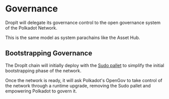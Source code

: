 # Governance

DropIt will delegate its governance control to the open governance system of the Polkadot Network.

This is the same model as system parachains like the Asset Hub.

## Bootstrapping Governance

The DropIt chain will initially deploy with the [Sudo pallet](https://github.com/paritytech/polkadot-sdk/tree/master/substrate/frame/sudo) to simplify the initial bootstrapping phase of the network.

Once the network is ready, it will ask Polkadot's OpenGov to take control of the network through a runtime upgrade, removing the Sudo pallet and empowering Polkadot to govern it.

